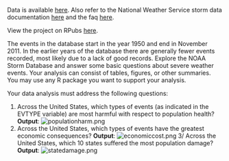 Data is available [here](https://d396qusza40orc.cloudfront.net/repdata%2Fdata%2FStormData.csv.bz2). Also refer to the National Weather Service storm data documentation [here](https://d396qusza40orc.cloudfront.net/repdata%2Fpeer2_doc%2Fpd01016005curr.pdf) and the faq [here](https://d396qusza40orc.cloudfront.net/repdata%2Fpeer2_doc%2FNCDC%20Storm%20Events-FAQ%20Page.pdf).

View the project on RPubs [here](https://rpubs.com/shngli/NOAA_storm).

The events in the database start in the year 1950 and end in November 2011. In the earlier years of the database there are generally fewer events recorded, most likely due to a lack of good records. Explore the NOAA Storm Database and answer some basic questions about severe weather events. Your analysis can consist of tables, figures, or other summaries. You may use any R package you want to support your analysis.

Your data analysis must address the following questions:

1. Across the United States, which types of events (as indicated in the EVTYPE variable) are most harmful with respect to population health? **Output**: ![populationharm.png](https://github.com/shngli/Data-Analysis-R/blob/master/NOAA%20storm%20disasters%20analysis/populationharm.png)
2. Across the United States, which types of events have the greatest economic consequences? **Output**: ![economiccost.png](https://github.com/shngli/Data-Analysis-R/blob/master/NOAA%20storm%20disasters%20analysis/economiccost.png)
3/ Across the United States, which 10 states suffered the most population damage? **Output**: ![statedamage.png](https://github.com/shngli/Data-Analysis-R/blob/master/NOAA%20storm%20disasters%20analysis/statedamage.png)
